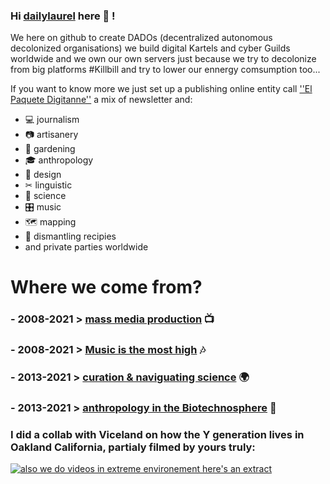 
### Hi [dailylaurel](https://linktr.ee/dailylaurel) here 🐙 ! 

We here on github to create DADOs (decentralized autonomous decolonized organisations) we build digital Kartels and cyber Guilds worldwide and we own our own servers just because we try to decolonize from big platforms #Killbill and try to lower our ennergy comsumption too... 


If you want to know more we just set up a publishing online entity call [''El Paquete Digitanne''](https://elpaquetedigitanne.substack.com/) a mix of newsletter and:
* 💻 journalism 
* 📷 artisanery 
* 🍎 gardening 
* 🎓 anthropology 
* 🐺 design 
* ✂  linguistic 
* 🧪 science 
* 🎛 music 
* 🗺️ mapping 
* 🔧 dismantling recipies
* and private parties worldwide




# Where we come from?

### - 2008-2021  > [mass media production](https://gambiolo.github.io/media-portfolio/) 📺

### - 2008-2021  > [Music is the most high](https://gambiolo.github.io/algoriddims/) 🎶 

### - 2013-2021  > [curation & naviguating science](https://gambiolo.github.io/curation-portfolio/) 🌍

### - 2013-2021  > [anthropology in the Biotechnosphere](https://www.flickr.com/photos/79382209@N05/sets/?fbclid=IwAR02Tu1dptDLE2LMHFWjO0JiL_E5B7dy1zAO5iBM3kDxnuLrrV_I6qXmB50) 🔬

###  I did a collab with Viceland on how the Y generation lives in Oakland California, partialy filmed by yours truly:

[![also we do videos in extreme environement here's an extract ](https://user-images.githubusercontent.com/86488172/130331627-daa029dc-796e-4b87-ba34-52c3db63d900.png)](https://www.facebook.com/dailylaurel/videos/1822920581289077/ "Viceland collab")













<!---
gambiolo/gambiolo is a ✨ special ✨ repository because its `README.md` (this file) appears on your GitHub profile.
You can click the Preview link to take a look at your changes.
--->
